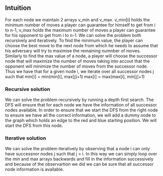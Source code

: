 ## Intuition

For each node we maintain 2 arrays v_min and v_max. v_min[i] holds the minimum number of moves a player can guarantee for himself to get from i to n-1, v_max holds the maximum number of moves a player can guarantee for his opponent to get from i to n-1. We can solve the problem both recursively and iteratively. To find the minimum value, the player can choose the best move to the next node from which he needs to assume that his adversary will try to maximise the remaining numnber of moves. Similarly to find the max value of a node, a player will choose the successor node that will maximize the number of moves taking into accout that the opponent will minimize the number of moves from the successor node. Thus we have that for a given node i, we iterate over all successor nodes j such that
min[i] = min(min[i], max[j]+1)
max[i] = max(max[i], min[j]+1)

### Recursive solution
We can solve the problem recursively by running a depth first search. The DFS will ensure that for each node we have the information of all successor nodes available. In order to ensure that we start the DFS from the right node to ensure we have all the correct information, we will add a dummy node to the graph which holds an edge to the red and blue starting position. We will start the DFS from this node.

### Iterative solution
We can solve the problem iteratively by observing that a node i can only have successnor nodes j such that j > i. In this way we can simply loop over the min and max arrays backwards and fill in the information successively and because of the observartion we did we can be sure that all successor node information is available.